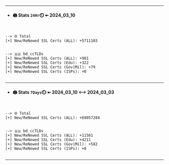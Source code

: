 

---
- #### 🖨️ **Stats** `24Hr`⏲️ ➼ 2024_03_10
```console


--> 🌐 Total
[+] New/ReNewed SSL Certs (ALL): +5711103


--> 🇧🇩 bd_ccTLDs
[+] New/ReNewed SSL Certs (ALL): +981
[+] New/ReNewed SSL Certs (Edu): +322
[+] New/ReNewed SSL Certs (Gov|Mil): +79
[+] New/ReNewed SSL Certs (ISPs): +0


```

---
- #### 🖨️ **Stats** `7Days`⏲️ ➼ 2024_03_10 <--> 2024_03_03
```console


--> 🌐 Total
[+] New/ReNewed SSL Certs (ALL): +69057284


--> 🇧🇩 bd_ccTLDs
[+] New/ReNewed SSL Certs (ALL): +11561
[+] New/ReNewed SSL Certs (Edu): +4211
[+] New/ReNewed SSL Certs (Gov|Mil): +582
[+] New/ReNewed SSL Certs (ISPs): +8


```

---

